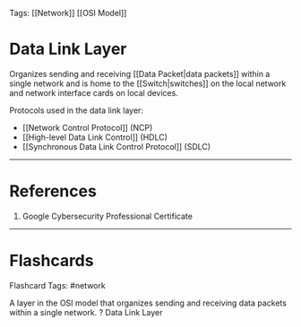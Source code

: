 Tags: [[Network]] [[OSI Model]]
# Data Link Layer

Organizes sending and receiving [[Data Packet|data packets]] within a single network and is home to the [[Switch|switches]] on the local network and network interface cards on local devices.

Protocols used in the data link layer:
- [[Network Control Protocol]] (NCP)
- [[High-level Data Link Control]] (HDLC)
- [[Synchronous Data Link Control Protocol]] (SDLC)

---
# References

1. Google Cybersecurity Professional Certificate

---
# Flashcards

Flashcard Tags: #network 

A layer in the OSI model that organizes sending and receiving data packets within a single network.
?
Data Link Layer